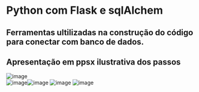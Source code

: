 # Python com Flask e sqlAlchem

## Ferramentas ultilizadas na construção do código para conectar com banco de dados.
## Apresentação em  ppsx ilustrativa dos passos

![image](https://user-images.githubusercontent.com/95715855/208265470-f1d74da0-d71c-471b-840e-b76698d91806.png)              
![image](https://user-images.githubusercontent.com/95715855/208265428-fb6b5f0f-bdd8-423d-ab93-2ad2379b2ca3.png)![image](https://user-images.githubusercontent.com/95715855/208265306-99f9746e-8d81-4979-b253-240ff6d8a1c8.png)
![image](https://user-images.githubusercontent.com/95715855/208265647-c50841c4-a63c-4909-a6d6-ca03954f05eb.png)
![image](https://user-images.githubusercontent.com/95715855/208265417-5b4081cc-c57f-4ccc-97aa-77012808778f.png)








